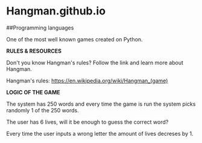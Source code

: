 # Hangman.github.io

##Programming languages

One of the most well known games created on Python.

**RULES & RESOURCES**

Don't you know Hangman's rules? Follow the link and learn more about Hangman.

Hangman's rules: https://en.wikipedia.org/wiki/Hangman_(game)


**LOGIC OF THE GAME**

The system has 250 words and every time the game is run the system picks randomly 1 of the 250 words.

The user has 6 lives, will it be enough to guess the correct word?

Every time the user inputs a wrong letter the amount of lives decreses by 1.

